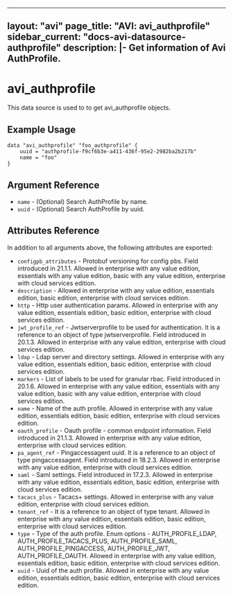 <!--
    Copyright 2021 VMware, Inc.
    SPDX-License-Identifier: Mozilla Public License 2.0
-->
---
layout: "avi"
page_title: "AVI: avi_authprofile"
sidebar_current: "docs-avi-datasource-authprofile"
description: |-
  Get information of Avi AuthProfile.
---

# avi_authprofile

This data source is used to to get avi_authprofile objects.

## Example Usage

```hcl
data "avi_authprofile" "foo_authprofile" {
    uuid = "authprofile-f9cf6b3e-a411-436f-95e2-2982ba2b217b"
    name = "foo"
}
```

## Argument Reference

* `name` - (Optional) Search AuthProfile by name.
* `uuid` - (Optional) Search AuthProfile by uuid.

## Attributes Reference

In addition to all arguments above, the following attributes are exported:

* `configpb_attributes` - Protobuf versioning for config pbs. Field introduced in 21.1.1. Allowed in enterprise with any value edition, essentials with any value edition, basic with any value edition, enterprise with cloud services edition.
* `description` - Allowed in enterprise with any value edition, essentials edition, basic edition, enterprise with cloud services edition.
* `http` - Http user authentication params. Allowed in enterprise with any value edition, essentials edition, basic edition, enterprise with cloud services edition.
* `jwt_profile_ref` - Jwtserverprofile to be used for authentication. It is a reference to an object of type jwtserverprofile. Field introduced in 20.1.3. Allowed in enterprise with any value edition, enterprise with cloud services edition.
* `ldap` - Ldap server and directory settings. Allowed in enterprise with any value edition, essentials edition, basic edition, enterprise with cloud services edition.
* `markers` - List of labels to be used for granular rbac. Field introduced in 20.1.6. Allowed in enterprise with any value edition, essentials with any value edition, basic with any value edition, enterprise with cloud services edition.
* `name` - Name of the auth profile. Allowed in enterprise with any value edition, essentials edition, basic edition, enterprise with cloud services edition.
* `oauth_profile` - Oauth profile - common endpoint information. Field introduced in 21.1.3. Allowed in enterprise with any value edition, enterprise with cloud services edition.
* `pa_agent_ref` - Pingaccessagent uuid. It is a reference to an object of type pingaccessagent. Field introduced in 18.2.3. Allowed in enterprise with any value edition, enterprise with cloud services edition.
* `saml` - Saml settings. Field introduced in 17.2.3. Allowed in enterprise with any value edition, essentials edition, basic edition, enterprise with cloud services edition.
* `tacacs_plus` - Tacacs+ settings. Allowed in enterprise with any value edition, enterprise with cloud services edition.
* `tenant_ref` - It is a reference to an object of type tenant. Allowed in enterprise with any value edition, essentials edition, basic edition, enterprise with cloud services edition.
* `type` - Type of the auth profile. Enum options - AUTH_PROFILE_LDAP, AUTH_PROFILE_TACACS_PLUS, AUTH_PROFILE_SAML, AUTH_PROFILE_PINGACCESS, AUTH_PROFILE_JWT, AUTH_PROFILE_OAUTH. Allowed in enterprise with any value edition, essentials edition, basic edition, enterprise with cloud services edition.
* `uuid` - Uuid of the auth profile. Allowed in enterprise with any value edition, essentials edition, basic edition, enterprise with cloud services edition.

